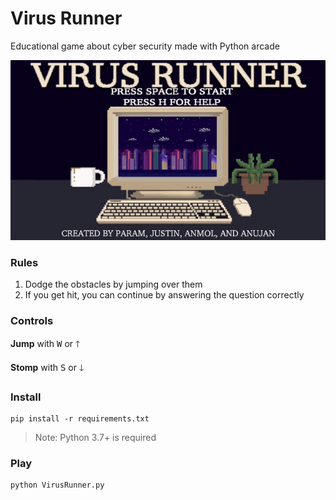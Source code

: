 # Virus Runner
Educational game about cyber security made with Python arcade

![Demo](demo.gif)

### Rules

1. Dodge the obstacles by jumping over them
2. If you get hit, you can continue by answering the question correctly

### Controls
**Jump** with <kbd>W</kbd> or <kbd>🡑</kbd>

**Stomp** with <kbd>S</kbd> or <kbd>🡓</kbd> 

### Install
```
pip install -r requirements.txt
```
> Note: Python 3.7+ is required
### Play
```
python VirusRunner.py
```
